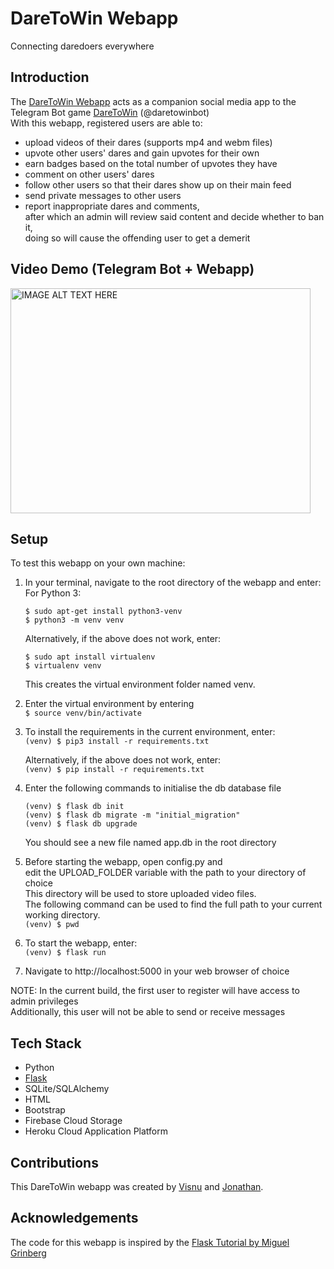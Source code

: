 # DareToWin Webapp

Connecting daredoers everywhere

## Introduction

The <a href='http://daretowinweb.herokuapp.com/'>DareToWin Webapp</a> acts as a companion social media app to the Telegram Bot game <a href=https://github.com/VisnuRavi/DareToWinSubmit>DareToWin</a> (@daretowinbot)<br>
With this webapp, registered users are able to:
* upload videos of their dares (supports mp4 and webm files)
* upvote other users' dares and gain upvotes for their own
* earn badges based on the total number of upvotes they have
* comment on other users' dares
* follow other users so that their dares show up on their main feed
* send private messages to other users
* report inappropriate dares and comments,<br>
  after which an admin will review said content and decide whether to ban it,<br>
  doing so will cause the offending user to get a demerit

## Video Demo (Telegram Bot + Webapp)
<a href="http://www.youtube.com/watch?feature=player_embedded&v=HPJPW90dsZM
" target="_blank"><img src="http://img.youtube.com/vi/HPJPW90dsZM/0.jpg" 
alt="IMAGE ALT TEXT HERE" width="480" height="360" border="0" /></a>

## Setup

To test this webapp on your own machine:

1. In your terminal, navigate to the root directory of the webapp and enter:<br>
    For Python 3:<br>
    ```
    $ sudo apt-get install python3-venv
    $ python3 -m venv venv
    ```
    Alternatively, if the above does not work, enter:<br>
    ```
    $ sudo apt install virtualenv
    $ virtualenv venv
    ```
   This creates the virtual environment folder named venv.<br>

2. Enter the virtual environment by entering<br>
    `$ source venv/bin/activate`<br>
    
3. To install the requirements in the current environment, enter:<br>
    `(venv) $ pip3 install -r requirements.txt`<br>
    
    Alternatively, if the above does not work, enter:<br>
    `(venv) $ pip install -r requirements.txt`<br>
    
4. Enter the following commands to initialise the db database file<br>
    ```
    (venv) $ flask db init
    (venv) $ flask db migrate -m "initial_migration"
    (venv) $ flask db upgrade
    ```
   You should see a new file named app.db in the root directory<br>
   
5. Before starting the webapp, open config.py and<br>
   edit the UPLOAD_FOLDER variable with the path to your directory of choice<br>
   This directory will be used to store uploaded video files.<br>
   The following command can be used to find the full path to your current working directory.<br>
   `(venv) $ pwd`<br>

5. To start the webapp, enter:<br>
   `(venv) $ flask run`<br>
    
6. Navigate to http://localhost:5000 in your web browser of choice

NOTE: In the current build, the first user to register will have access to admin privileges<br>
      Additionally, this user will not be able to send or receive messages

## Tech Stack
* Python
* <a href=https://flask.palletsprojects.com/en/1.1.x/api/>Flask</a>
* SQLite/SQLAlchemy
* HTML
* Bootstrap
* Firebase Cloud Storage
* Heroku Cloud Application Platform

## Contributions
This DareToWin webapp was created by <a href='https://github.com/VisnuRavi'>Visnu</a> and <a href='https://github.com/Jonathan-Cao'>Jonathan</a>.

## Acknowledgements
The code for this webapp is inspired by the <a href="https://blog.miguelgrinberg.com/post/the-flask-mega-tutorial-part-i-hello-world" target="_blank">Flask Tutorial by Miguel Grinberg</a>
